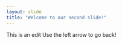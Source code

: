 ```yaml
---
layout: slide
title: "Welcome to our second slide!"
---
```

This is an edit
Use the left arrow to go back!
